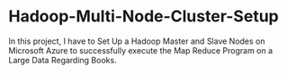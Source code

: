 # Hadoop-Multi-Node-Cluster-Setup
In this project, I have to Set Up a Hadoop Master and Slave Nodes on Microsoft Azure to successfully execute the Map Reduce Program on a Large Data Regarding Books.
